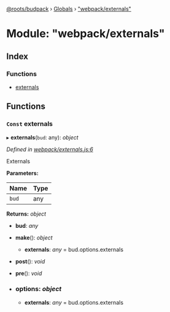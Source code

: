 [@roots/budpack](../README.md) › [Globals](../globals.md) › ["webpack/externals"](_webpack_externals_.md)

# Module: "webpack/externals"

## Index

### Functions

* [externals](_webpack_externals_.md#const-externals)

## Functions

### `Const` externals

▸ **externals**(`bud`: any): *object*

*Defined in [webpack/externals.js:6](https://github.com/roots/bud-support/blob/bc9161d/src/budpack/builder/webpack/externals.js#L6)*

Externals

**Parameters:**

Name | Type |
------ | ------ |
`bud` | any |

**Returns:** *object*

* **bud**: *any*

* **make**(): *object*

  * **externals**: *any* = bud.options.externals

* **post**(): *void*

* **pre**(): *void*

* ### **options**: *object*

  * **externals**: *any* = bud.options.externals
